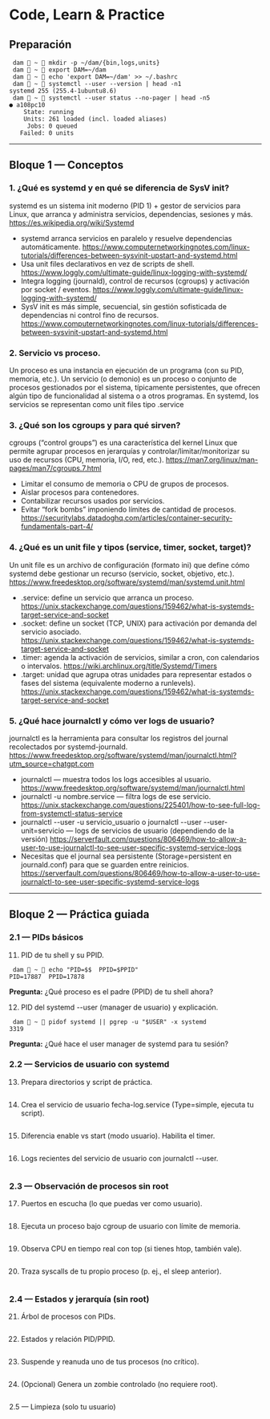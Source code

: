 # Code, Learn & Practice
## Preparación
```
 dam  ~  mkdir -p ~/dam/{bin,logs,units}
 dam  ~  export DAM=~/dam
 dam  ~  echo 'export DAM=~/dam' >> ~/.bashrc
 dam  ~  systemctl --user --version | head -n1
systemd 255 (255.4-1ubuntu8.6)
 dam  ~  systemctl --user status --no-pager | head -n5
● a108pc10
    State: running
    Units: 261 loaded (incl. loaded aliases)
     Jobs: 0 queued
   Failed: 0 units
```
---
## Bloque 1 — Conceptos
### 1. ¿Qué es systemd y en qué se diferencia de SysV init?

systemd es un sistema init moderno (PID 1) + gestor de servicios para Linux, que arranca y administra servicios, dependencias, sesiones y más. https://es.wikipedia.org/wiki/Systemd
- systemd arranca servicios en paralelo y resuelve dependencias automáticamente. https://www.computernetworkingnotes.com/linux-tutorials/differences-between-sysvinit-upstart-and-systemd.html
- Usa unit files declarativos en vez de scripts de shell. https://www.loggly.com/ultimate-guide/linux-logging-with-systemd/
- Integra logging (journald), control de recursos (cgroups) y activación por socket / eventos. https://www.loggly.com/ultimate-guide/linux-logging-with-systemd/
- SysV init es más simple, secuencial, sin gestión sofisticada de dependencias ni control fino de recursos. https://www.computernetworkingnotes.com/linux-tutorials/differences-between-sysvinit-upstart-and-systemd.html
### 2. Servicio vs proceso.

Un proceso es una instancia en ejecución de un programa (con su PID, memoria, etc.).
Un servicio (o demonio) es un proceso o conjunto de procesos gestionados por el sistema, típicamente persistentes, que ofrecen algún tipo de funcionalidad al sistema o a otros programas. En systemd, los servicios se representan como unit files tipo .service
### 3. ¿Qué son los cgroups y para qué sirven?

cgroups (“control groups”) es una característica del kernel Linux que permite agrupar procesos en jerarquías y controlar/limitar/monitorizar su uso de recursos (CPU, memoria, I/O, red, etc.). https://man7.org/linux/man-pages/man7/cgroups.7.html
- Limitar el consumo de memoria o CPU de grupos de procesos.
- Aislar procesos para contenedores.
- Contabilizar recursos usados por servicios.
- Evitar “fork bombs” imponiendo límites de cantidad de procesos. https://securitylabs.datadoghq.com/articles/container-security-fundamentals-part-4/
### 4. ¿Qué es un unit file y tipos (service, timer, socket, target)?

Un unit file es un archivo de configuración (formato ini) que define cómo systemd debe gestionar un recurso (servicio, socket, objetivo, etc.). https://www.freedesktop.org/software/systemd/man/systemd.unit.html
- .service: define un servicio que arranca un proceso. https://unix.stackexchange.com/questions/159462/what-is-systemds-target-service-and-socket
- .socket: define un socket (TCP, UNIX) para activación por demanda del servicio asociado. https://unix.stackexchange.com/questions/159462/what-is-systemds-target-service-and-socket
- .timer: agenda la activación de servicios, similar a cron, con calendarios o intervalos. https://wiki.archlinux.org/title/Systemd/Timers
- .target: unidad que agrupa otras unidades para representar estados o fases del sistema (equivalente moderno a runlevels). https://unix.stackexchange.com/questions/159462/what-is-systemds-target-service-and-socket
### 5. ¿Qué hace journalctl y cómo ver logs de usuario?

journalctl es la herramienta para consultar los registros del journal recolectados por systemd-journald. https://www.freedesktop.org/software/systemd/man/journalctl.html?utm_source=chatgpt.com
- journalctl — muestra todos los logs accesibles al usuario. https://www.freedesktop.org/software/systemd/man/journalctl.html
- journalctl -u nombre.service — filtra logs de ese servicio. https://unix.stackexchange.com/questions/225401/how-to-see-full-log-from-systemctl-status-service
- journalctl --user -u servicio_usuario o journalctl --user --user-unit=servicio — logs de servicios de usuario (dependiendo de la versión) https://serverfault.com/questions/806469/how-to-allow-a-user-to-use-journalctl-to-see-user-specific-systemd-service-logs
- Necesitas que el journal sea persistente (Storage=persistent en journald.conf) para que se guarden entre reinicios. https://serverfault.com/questions/806469/how-to-allow-a-user-to-use-journalctl-to-see-user-specific-systemd-service-logs
---
## Bloque 2 — Práctica guiada
### 2.1 — PIDs básicos
11. PID de tu shell y su PPID.
```
 dam  ~  echo "PID=$$  PPID=$PPID"
PID=17887  PPID=17878

```
**Pregunta:** ¿Qué proceso es el padre (PPID) de tu shell ahora?

12. PID del systemd --user (manager de usuario) y explicación.
```
 dam  ~  pidof systemd || pgrep -u "$USER" -x systemd
3319

```
**Pregunta:** ¿Qué hace el user manager de systemd para tu sesión?

### 2.2 — Servicios de usuario con systemd
13. Prepara directorios y script de práctica.
```

```
14. Crea el servicio de usuario fecha-log.service (Type=simple, ejecuta tu script).
```

```
15. Diferencia enable vs start (modo usuario). Habilita el timer.
```

```
16. Logs recientes del servicio de usuario con journalctl --user.
```

```
### 2.3 — Observación de procesos sin root
17. Puertos en escucha (lo que puedas ver como usuario).
```

```
18. Ejecuta un proceso bajo cgroup de usuario con límite de memoria.
```

```
19. Observa CPU en tiempo real con top (si tienes htop, también vale).
```

```
20. Traza syscalls de tu propio proceso (p. ej., el sleep anterior).
```

```
### 2.4 — Estados y jerarquía (sin root)
21. Árbol de procesos con PIDs.
```

```
22. Estados y relación PID/PPID.
```

```
23. Suspende y reanuda uno de tus procesos (no crítico).
```

```
24. (Opcional) Genera un zombie controlado (no requiere root).
```

```
2.5 — Limpieza (solo tu usuario)
```

```
